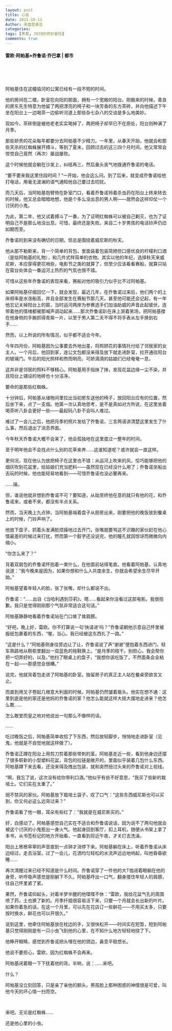 ```yaml
---
layout: post
title: 心虫
date: 2021-10-13
Author: 来盘茴香豆
categories: 
tags: [茶茸, JOJO的奇妙冒险]
comments: true
--- 
```



#### 雷欧·阿帕基×乔鲁诺·乔巴拿 | 都市
<br/><br/><br/>


阿帕基住在这幢临河的公寓已经有一段不短的时间。

他的房间在二楼，卧室在向阳的那面，拥有一个宽敞的阳台。刚搬来的时候，善良的房东先生特意为他留了两把漂亮的椅子和一块芳香的东方茶砖，并向他描述下午坐在阳台上一边喝茶一边偷听河道上那些杂七杂八的交谈是多么地美妙。

现如今，茶砖倒是被他老老实实喝掉了，两把椅子却早已不在原处，阳台则种满了月季。

那些娇贵的花朵每年都要分去阿帕基不少精力。一年里，从春天开始，他就会和那些天杀的红蜘蛛展开搏斗，等到了夏末，回顾过去的这三四个月时间，他又常常会惊觉自己竟然（再次）屡战屡败。

这个时候他就会躺在沙发上，纠结再三，然后垂头丧气地拨通乔鲁诺的电话。

“要不要来我这里住段时间？”一开始，他会这么问。到了后来，就变成乔鲁诺给他打电话，用毫无波澜的语气通知他自己要过去叨扰。

而几天后，当阿帕基抱臂倚在卧室门口，看着乔鲁诺拎着杀虫药在阳台上转来转去的时候，他又总会暗暗地想，他是个多么没出息的男人啊——居然会这样仰仗一个讨厌的小鬼。

为此，第二年，他又试着搏斗了一番，为了证明红蜘蛛可以被自己剿灭，也为了证明自己不是那么地没出息。可惜，最终还是失败。来自二十岁男孩的电话铃声仍旧如期而至。

乔鲁诺的到来没有确切的日期，但总是围绕着威尼斯的秋天。

他从那不勒斯来，背一个简单的背包，里面装着包装简陋但口感优良的柠檬利口酒（是给阿帕基的礼物），和几件式样简单的衣物。其实以他的年纪，选择秋天来威尼斯，本应穿得更花哨些，电影节之类的就算了，但至少应该看看赛船，就算只站在窗台处体会一番运河上热烈的气氛也很不错。

可惜从这些年乔鲁诺的表现来看，赛船对他的吸引力似乎比不过阿帕基。

如果阿帕基仔细回忆一下，就会发现，最近几年，在乔鲁诺过来后，他们两个的上床频率是水涨船高，并且全部发生在赛船节那几天。甚至他可能还会记起，有一年他忘记关掉阳台上的窗，当时运河两岸为参赛选手们加油助威的声音此起彼伏，连带着他的情绪都被那喊声调动起来……那次乔鲁诺趴在床上哭着笑场，把阿帕基撑在他身侧的手腕抓得青紫一片，以至于男人第二天不得不将手表从左手换到右手……

然而，以上所说的所有情况，似乎都不适合今年。

今年四月份，阿帕基因为公事要去外地出差，将照顾花的事情托付给了邻居家的女主人。一个月后，他回到家，连公文包都没来得及放下就走进卧室，拉开通往阳台的玻璃门。午后的阳光照样和煦而明亮，可娇滴滴的姑娘们已经奄奄一息。

这并非是邻居的照料不够精心。阿帕基用手指抹了抹，发现花盆边缘一尘不染，并且阳台上铺设的地砖也十分洁净。

要命的是那些红蜘蛛。

十分钟后，阿帕基从储物间里拉出当初房东送他的椅子，放回阳台应有的位置，然后坐下来，点了一支烟。他第一次认真地思考，是不是真如对方所说，在这里坐着喝茶听八卦会更好一些——最起码八卦不会叫人难过。

难过了一会儿之后，他把月季的照片发给了乔鲁诺，三言两语讲清楚这里发生了什么事，然后退出了消息界面。

今年秋天乔鲁诺大概不会来了，他会孤独地在这里度过一整年的时间。

至于明年他会不会找点什么别的花草来养……这谁知道呢？或许就会一直这样。

更何况，现在他认为放把椅子在这里也不错：从运河上吹来的风，恰巧能够把他的烟灰吹到花盆里，给姑娘们充当肥料——虽然现在已经没什么用了；乔鲁诺坐船出去玩的时候，他也能轻易地看到——可惜乔鲁诺也没必要再来。

……操。

但，谁说他就非想到乔鲁诺不可？要知道，从始至终他在意的就只有他的花，和乔鲁诺来，或者不来，都没有半点关系。

然而，当天晚上九点钟，当阿帕基端着盘子从厨房出来，刚要把他的晚饭放到餐桌上的时候，门铃声响了。

他放下盘子，抓着头发满脸烦躁地过去开门，张嘴就要骂这不识趣的家伙赶在他心情最差的时候过来打扰，然而第一个脏字还没说完，他的瞳孔就因惊讶而微微向内缩小。

“你怎么来了？”

背着双肩包的乔鲁诺怀抱着一束什么，在他面前站得笔直。他看着阿帕基，认真地说道：“我今晚来是因为，如果你想和什么人共度余生，你就会希望余生尽早开始。”

阿帕基望着年轻人的脸，张了张嘴，却什么都说不出。

乔鲁诺：“……出自《当哈利遇到莎莉》。嗯……看起来你没看过这部电影。我很抱歉。我只是觉得刚刚那个气氛非常适合这句话。”

阿帕基静静地看着乔鲁诺站在门口耸了耸肩膀。

“好吧，晚上好，雷欧。你不打算说一句‘快请进’吗？”乔鲁诺朝他示意自己怀里被报纸包裹着的东西，“喔，当心。我已经被这东西扎了一路。”

“这是什么？”阿帕基侧身往旁边让了让，乔鲁诺说了声“谢谢”便抱着东西进门，轻车熟路地从鞋柜里翻出一双蓝色的拖鞋换上。“是月季的枝干。别担心，我会帮你把一切弄好的，以及，”他扫了眼桌上的盘子，“我想你该吃饭了，不然面条会全粘在一起——那感觉会很糟。”

说完，他就背着包走进了阿帕基的卧室。独留房子的真正主人站在餐桌旁欲言又止。

而直到用叉子卷起几根意大利面的时候，阿帕基仍然皱着眉头。他实在想不通：这里到底是他的家还是他妈的乔鲁诺的家？他怎么能就这样大摇大摆地走进来？他怎么敢……

怎么敢堂而皇之地对他说出一句那么不像样的话。

……

吃过晚饭之后，阿帕基简单收拾了下东西，然后放轻脚步，悄悄地走进卧室（见鬼，他就是不自觉地就这样做了）。

乔鲁诺正蹲在阳台上用剪刀剪着那些带刺的茎。阿帕基走近一些，看到他身边还摆了很多崭新的小型塑料花盆，背包的拉链是敞开的，里面似乎装着几包什么东西。阿帕基蹲下来去看，还没来得及拽出包装，就和突然扭过头来的乔鲁诺对上视线。

“啊，我忘了说，这次没有给你带利口酒。”他似乎有些不好意思，“我买了些新的栽培土。它们实在太重了。”

弱不禁风的家伙。阿帕基放下栽培土袋子，叹了口气：“这些东西威尼斯也可以买到，你又何必这么远背过来？”

乔鲁诺看了他一眼，耳朵有些红了：“我就是在威尼斯买的。”

好，白感动了。阿帕基感觉自己实在不适合和乔鲁诺说话，因为说不了两句他就会被这个讨厌的小鬼惹出一身火气。他起身回到客厅，扣上耳机，随便从书架上拿了本书，从书签标记的地方开始看，一直看到将近午夜，才关灯去洗澡。

阳台上窸窸窣窣的声音直到一点钟才消停下来。阿帕基躺在床上，听着乔鲁诺从床边经过，走去浴室。过了一会儿，花洒均匀轻松的水流声远远地响起，叫他昏昏欲睡……

再次清醒过来已经不知道是什么时间。乔鲁诺穿了一件他的大T恤闭着眼躺在他的身旁，听呼吸声感觉是刚躺下不久。阿帕基呼出一口气，翻身搂住年轻人的肩膀，往自己怀里紧了紧。

果然，乔鲁诺仰起头，对着半梦半醒的他喋喋不休：“雷欧，我给花盆气孔的周围喷了药，土也换了新的。月季扦插很容易活下来，只要一个月就会长出新的叶片。如果你着急的话，在这一个月里，可以先在花店订一些鲜花——不用买太多，只要按时换水，鲜花也可以开很久。”

说到这里，他牵住阿帕基放在枕边的手，又很快松开——时间实在短暂，短到阿帕基只觉得刚刚是有一只小虫飞到他的心里，在不知什么地方轻轻地挠了下。

他睁开眼睛，感觉到乔鲁诺把头埋在他的颈边，鼻息平稳悠长。

他说不要担心，雷欧，因为红蜘蛛不会再来。

阿帕基闭着眼一下下抚着他的背。半晌，说：……来吧。

什么？

阿帕基没立刻回答，只是亲了亲他的额头。男孩脸上那种困惑的神情很是可爱，叫他今天的坏心情一扫而空。

 <br/>

来吧。无论是红蜘蛛……

还是他心里的小虫。

 <br/><br/><br/><br/>

 
